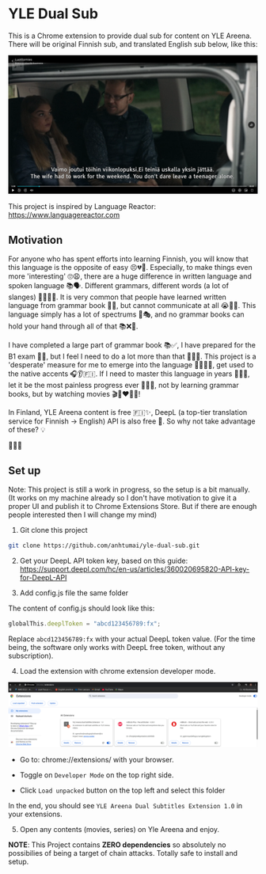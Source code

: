 # YLE Dual Sub

This is a Chrome extension to provide dual sub for content on YLE Areena.
There will be original Finnish sub, and translated English sub below, like this:

![Extension Demo](/assets/extension_demo.png)

This project is inspired by Language Reactor: https://www.languagereactor.com

## Motivation

For anyone who has spent efforts into learning Finnish, you will know that this language is the opposite of easy 😣💔😤.
Especially, to make things even more 'interesting' 🙄😩, there are a huge difference in written language and
spoken language 📚🗣️. Different grammars, different words (a lot of slanges) 🤯😵‍💫🫠.
It is very common that people have learned written language from grammar book 📖😴,
but cannot communicate at all 😭🚫💬. This language simply has a lot of spectrums 🌈🎭,
and no grammar books can hold your hand through all of that 📚❌🤝.

I have completed a large part of grammar book 📚✅, I have prepared for the B1 exam 📝💪, but I feel I need to do
a lot more than that 😤🔥💯. This project is a 'desperate' measure for me to emerge into the language 🌊🏊‍♂️🚀, get used to the native accents 🎧👂🇫🇮. If I need to master this language in years 📅⏰💎, let it be the most painless progress ever 🌟✨💫,
not by learning grammar books, but by watching movies 🎬🍿❤️🎉🙌!

In Finland, YLE Areena content is free 🇫🇮✨, DeepL (a top-tier translation service for Finnish -> English) API is also free 🎉. So why not take advantage of these? 💡

💪💪💪

## Set up

Note: This project is still a work in progress, so the setup is a bit manually.
(It works on my machine already so I don't have motivation to give it a proper UI and publish it to Chrome Extensions Store. But if there are enough people interested then I will change my mind)

1. Git clone this project

```bash
git clone https://github.com/anhtumai/yle-dual-sub.git
```

2. Get your DeepL API token key, based on this guide:
   https://support.deepl.com/hc/en-us/articles/360020695820-API-key-for-DeepL-API

3. Add config.js file the same folder

The content of config.js should look like this:

```js
globalThis.deeplToken = "abcd123456789:fx";
```

Replace `abcd123456789:fx` with your actual DeepL token value.
(For the time being, the software only works with DeepL free token, without any subscription).

4. Load the extension with chrome extension developer mode.

![Load Extension Guide](/assets/load_extension_guide.png)

- Go to: chrome://extensions/ with your browser.

- Toggle on `Developer Mode` on the top right side.

- Click `Load unpacked` button on the top left and select this folder

In the end, you should see `YLE Areena Dual Subtitles Extension 1.0` in your extensions.

5. Open any contents (movies, series) on Yle Areena and enjoy.

__NOTE__: This Project contains __ZERO dependencies__ so absolutely no possibilies of being a target of chain attacks. Totally safe to install and setup.
